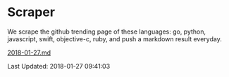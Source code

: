 # Scraper

We scrape the github trending page of these languages: go, python, javascript, swift, objective-c, ruby, and push a markdown result everyday.

[2018-01-27.md](https://github.com/henson/Scraper/blob/master/2018-01-27.md)

Last Updated: 2018-01-27 09:41:03